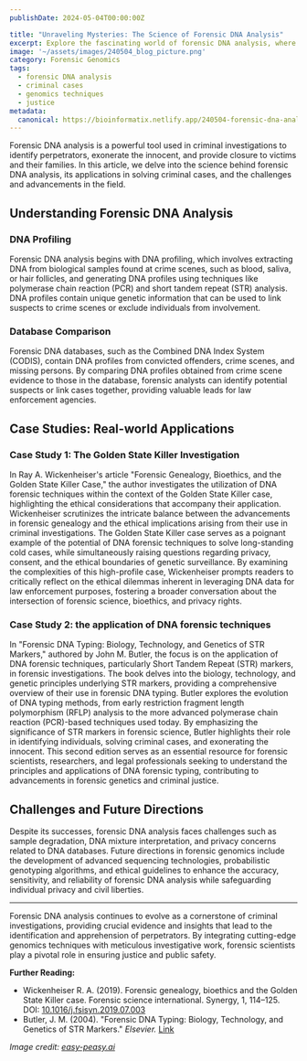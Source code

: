 ```yaml
---
publishDate: 2024-05-04T00:00:00Z

title: "Unraveling Mysteries: The Science of Forensic DNA Analysis"
excerpt: Explore the fascinating world of forensic DNA analysis, where cutting-edge genomics techniques help solve criminal cases and bring justice to victims and their families.
image: '~/assets/images/240504_blog_picture.png'
category: Forensic Genomics
tags:
  - forensic DNA analysis
  - criminal cases
  - genomics techniques
  - justice
metadata:
  canonical: https://bioinformatix.netlify.app/240504-forensic-dna-analysis
---
```


Forensic DNA analysis is a powerful tool used in criminal investigations to identify perpetrators, exonerate the innocent, and provide closure to victims and their families. In this article, we delve into the science behind forensic DNA analysis, its applications in solving criminal cases, and the challenges and advancements in the field.

## Understanding Forensic DNA Analysis

### DNA Profiling

Forensic DNA analysis begins with DNA profiling, which involves extracting DNA from biological samples found at crime scenes, such as blood, saliva, or hair follicles, and generating DNA profiles using techniques like polymerase chain reaction (PCR) and short tandem repeat (STR) analysis. DNA profiles contain unique genetic information that can be used to link suspects to crime scenes or exclude individuals from involvement.

### Database Comparison

Forensic DNA databases, such as the Combined DNA Index System (CODIS), contain DNA profiles from convicted offenders, crime scenes, and missing persons. By comparing DNA profiles obtained from crime scene evidence to those in the database, forensic analysts can identify potential suspects or link cases together, providing valuable leads for law enforcement agencies.

## Case Studies: Real-world Applications

### Case Study 1: The Golden State Killer Investigation

In Ray A. Wickenheiser's article "Forensic Genealogy, Bioethics, and the Golden State Killer Case," the author investigates the utilization of DNA forensic techniques within the context of the Golden State Killer case, highlighting the ethical considerations that accompany their application. Wickenheiser scrutinizes the intricate balance between the advancements in forensic genealogy and the ethical implications arising from their use in criminal investigations. The Golden State Killer case serves as a poignant example of the potential of DNA forensic techniques to solve long-standing cold cases, while simultaneously raising questions regarding privacy, consent, and the ethical boundaries of genetic surveillance. By examining the complexities of this high-profile case, Wickenheiser prompts readers to critically reflect on the ethical dilemmas inherent in leveraging DNA data for law enforcement purposes, fostering a broader conversation about the intersection of forensic science, bioethics, and privacy rights.

### Case Study 2: the application of DNA forensic techniques

In "Forensic DNA Typing: Biology, Technology, and Genetics of STR Markers," authored by John M. Butler, the focus is on the application of DNA forensic techniques, particularly Short Tandem Repeat (STR) markers, in forensic investigations. The book delves into the biology, technology, and genetic principles underlying STR markers, providing a comprehensive overview of their use in forensic DNA typing. Butler explores the evolution of DNA typing methods, from early restriction fragment length polymorphism (RFLP) analysis to the more advanced polymerase chain reaction (PCR)-based techniques used today. By emphasizing the significance of STR markers in forensic science, Butler highlights their role in identifying individuals, solving criminal cases, and exonerating the innocent. This second edition serves as an essential resource for forensic scientists, researchers, and legal professionals seeking to understand the principles and applications of DNA forensic typing, contributing to advancements in forensic genetics and criminal justice.

## Challenges and Future Directions

Despite its successes, forensic DNA analysis faces challenges such as sample degradation, DNA mixture interpretation, and privacy concerns related to DNA databases. Future directions in forensic genomics include the development of advanced sequencing technologies, probabilistic genotyping algorithms, and ethical guidelines to enhance the accuracy, sensitivity, and reliability of forensic DNA analysis while safeguarding individual privacy and civil liberties.

***

Forensic DNA analysis continues to evolve as a cornerstone of criminal investigations, providing crucial evidence and insights that lead to the identification and apprehension of perpetrators. By integrating cutting-edge genomics techniques with meticulous investigative work, forensic scientists play a pivotal role in ensuring justice and public safety.

**Further Reading:**
- Wickenheiser R. A. (2019). Forensic genealogy, bioethics and the Golden State Killer case. Forensic science international. Synergy, 1, 114–125. DOI: [10.1016/j.fsisyn.2019.07.003](https://doi.org/10.1016/j.fsisyn.2019.07.003)
- Butler, J. M. (2004). "Forensic DNA Typing: Biology, Technology, and Genetics of STR Markers." *Elsevier.* [Link](https://shop.elsevier.com/books/forensic-dna-typing/butler/978-0-08-047061-0)

*Image credit: [easy-peasy.ai](https://easy-peasy.ai/ai-image-generator/images/comprehensive-guide-understanding-dna-solving-crimes)*
